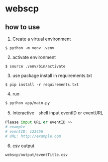 # webscp

## how to use

1. Create a virtual environment
```shell
$ python -m venv .venv
```

2. activate environment
```shell
$ source .venv/bin/activate
```

3. use package install in requirements.txt
```shell
$ pip install -r requirements.txt
```

4. run
```shell
$ python app/main.py
```

5. Interactive　shell input eventID or eventURL
```python
Please input URL or eventID >>
# example
# eventID: 123456
# URL: http://example.com
```

6. csv output
```
webscp/output/eventTitle.csv
```
